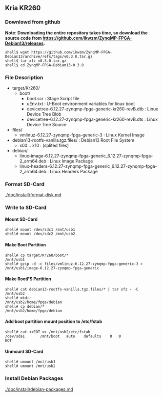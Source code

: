 ## Kria KR260

### Downlowd from github

**Note: Downloading the entire repository takes time, so download the source code from https://github.com/ikwzm/ZynqMP-FPGA-Debian13/releases.**

```console
shell$ wget https://github.com/ikwzm/ZynqMP-FPGA-Debian13/archive/refs/tags/v0.3.0.tar.gz
shell$ tar xfz v0.3.0.tar.gz
shell$ cd ZynqMP-FPGA-Debian13-0.3.0
```

### File Description

 * target/Kr260/
   + boot/
     - boot.scr                                                 : Stage Script file
     - uEnv.txt                                                 : U-Boot environment variables for linux boot
     - devicetree-6.12.27-zynqmp-fpga-generic-kr260-revB.dtb    : Linux Device Tree Blob   
     - devicetree-6.12.27-zynqmp-fpga-generic-kr260-revB.dts    : Linux Device Tree Source
 * files/
     - vmlinuz-6.12.27-zynqmp-fpga-generic-3                    : Linux Kernel Image
 * debian13-rootfs-vanilla.tgz.files/                           : Debian13 Root File System
   + x00 .. x10                                                 : (splited files)
 * debian/
   - linux-image-6.12.27-zynqmp-fpga-generic_6.12.27-zynqmp-fpga-2_arm64.deb   : Linux Image Package
   - linux-headers-6.12.27-zynqmp-fpga-generic_6.12.27-zynqmp-fpga-2_arm64.deb : Linux Headers Package
 
### Format SD-Card

[./doc/install/format-disk.md](format-disk.md)

### Write to SD-Card

#### Mount SD-Card

```console
shell# mount /dev/sdc1 /mnt/usb1
shell# mount /dev/sdc2 /mnt/usb2
```
#### Make Boot Partition

```console
shell# cp target/Kr260/boot/*                                   /mnt/usb1
shell# gzip -d -c files/vmlinuz-6.12.27-zynqmp-fpga-generic-3 > /mnt/usb1/image-6.12.27-zynqmp-fpga-generic
```

#### Make RootFS Partition

```console
shell# cat debian13-rootfs-vanilla.tgz.files/* | tar xfz - -C /mnt/usb2
shell# mkdir                                                  /mnt/usb2/home/fpga/debian
shell# cp debian/*                                            /mnt/usb2/home/fpga/debian
```

#### Add boot partition mount position to /etc/fstab

```console
shell# cat <<EOT >> /mnt/usb2/etc/fstab
/dev/sda1		/mnt/boot	auto	defaults	0	0
EOT
```

#### Unmount SD-Card

```console
shell# umount /mnt/usb1
shell# umount /mnt/usb2
```

### Install Debian Packages

[./doc/install/debian-packages.md](debian-packages.md)
